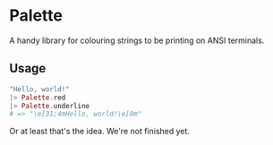 Palette
=======

A handy library for colouring strings to be printing on ANSI terminals.

## Usage

```elixir
"Hello, world!"
|> Palette.red
|> Palette.underline
# => "\e[31;4mHello, world!\e[0m"
```

Or at least that's the idea. We're not finished yet.
